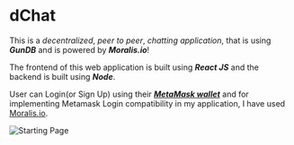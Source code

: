 # dChat
This is a *decentralized*, *peer to peer*, *chatting application*, that is using ***GunDB*** and is powered by ***Moralis.io***!

The frontend of this web application is built using ***React JS*** and the backend is built using ***Node***. 

User can Login(or Sign Up) using their [***MetaMask wallet***](https://metamask.io/) and for implementing Metamask Login compatibility in my application, I have used [Moralis.io](https://moralis.io/).

![Starting Page](https://iili.io/5oVAbV.png)
